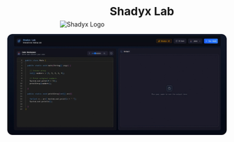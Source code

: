 <p align="center">
  <img src="./public/favicon.ico" alt="Shadyx Logo" width="30" style="vertical-align: middle; margin-top: 60px;"/>
  <span style="font-size: 26px; font-weight: 700; vertical-align: middle; margin-left: 8px;">
    Shadyx Lab
  </span>
</p>

<p align="center">
  <img src="./public/readmeimg.jpg" alt="Project Banner" width="600" style="border-radius: 12px;"/>
</p>
